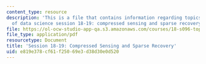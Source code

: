 ```yaml
---
content_type: resource
description: 'This is a file that contains information regarding topics in mathematics
  of data science session 18-19: compressed sensing and sparse recovery.'
file: https://ol-ocw-studio-app-qa.s3.amazonaws.com/courses/18-s096-topics-in-mathematics-of-data-science-fall-2015/e819e378cf61f25069e3d38d30e0d520_MIT18_S096F15_Ses18_19.pdf
file_type: application/pdf
resourcetype: Document
title: 'Session 18-19: Compressed Sensing and Sparse Recovery'
uid: e819e378-cf61-f250-69e3-d38d30e0d520
---
```

